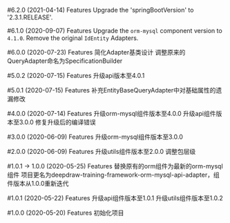 #6.2.0 (2021-04-14)
Features
Upgrade the 'springBootVersion' to '2.3.1.RELEASE'.

#6.1.0 (2020-09-07)
Features
Upgrade the `orm-mysql` component version to `4.1.0`.
Remove the original `IdEntity` Adapters.

#6.0.0 (2020-07-23)
Features
简化Adapter基类设计
调整原来的QueryAdapter命名为SpecificationBuilder

#5.0.2 (2020-07-15)
Features
升级api版本至4.0.1

#5.0.1 (2020-07-15)
Features
补充EntityBaseQueryAdapter中对基础属性的遗漏修改

#4.0.0 (2020-07-14)
Features
升级orm-mysql组件版本至4.0.0
升级api组件版本至3.0.0
修复升级后的编译错误

#3.0.0 (2020-06-09)
Features
升级orm-mysql组件版本至3.0.0

#2.0.0 (2020-06-09)
Features
升级utils组件版本至2.0.0
调整包层级

#1.0.1 -> 1.0.0 (2020-05-25)
Features
替换原有的orm组件为最新的orm-mysql组件
项目更名为deepdraw-training-framework-orm-mysql-api-adapter，组件版本从1.0.0重新迭代

#1.0.1 (2020-05-22)
Features
升级api组件版本至1.0.1
升级utils组件版本至1.0.2

#1.0.0 (2020-05-20)
Features
初始化项目